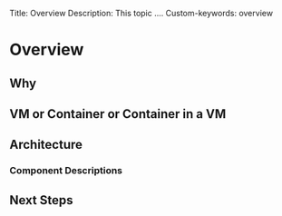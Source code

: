 Title: Overview 
Description: This topic ....
Custom-keywords: overview

# Overview #

## Why ##

## VM or Container or Container in a VM ##

## Architecture ##

### Component Descriptions ###

## Next Steps ##

